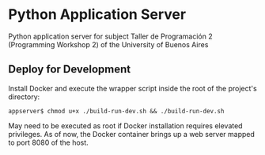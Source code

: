 # Python Application Server
Python application server for subject Taller de Programación 2 (Programming Workshop 2) of the University of Buenos Aires

## Deploy for Development
Install Docker and execute the wrapper script inside the root of the project's directory:
```
appserver$ chmod u+x ./build-run-dev.sh && ./build-run-dev.sh
```
May need to be executed as root if Docker installation requires elevated privileges. As of now, the Docker container brings up a web server mapped to port 8080 of the host.
